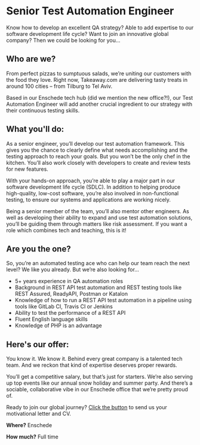 # Senior Test Automation Engineer

Know how to develop an excellent QA strategy? Able to add expertise to our software development life cycle? Want to join an innovative global company? Then we could be looking for you…

## Who are we?
From perfect pizzas to sumptuous salads, we’re uniting our customers with the food they love. Right now, Takeaway.com are delivering tasty treats in around 100 cities – from Tilburg to Tel Aviv.

Based in our Enschede tech hub (did we mention the new office?!), our Test Automation Engineer will add another crucial ingredient to our strategy with their continuous testing skills.

## What you'll do:
As a senior engineer, you’ll develop our test automation framework. This gives you the chance to clearly define what needs accomplishing and the testing approach to reach your goals. But you won’t be the only chef in the kitchen. You’ll also work closely with developers to create and review tests for new features.

With your hands-on approach, you’re able to play a major part in our software development life cycle (SDLC). In addition to helping produce high-quality, low-cost software, you’re also involved in non-functional testing, to ensure our systems and applications are working nicely.

Being a senior member of the team, you’ll also mentor other engineers. As well as developing their ability to expand and use test automation solutions, you’ll be guiding them through matters like risk assessment. If you want a role which combines tech and teaching, this is it!

## Are you the one?
So, you’re an automated testing ace who can help our team reach the next level? We like you already. But we’re also looking for…

- 5+ years experience in QA automation roles
- Background in REST API test automation and REST testing tools like REST Assured, ReadyAPI, Postman or Katalon
- Knowledge of how to run a REST API test automation in a pipeline using tools like GitLab CI, Travis CI or Jenkins
- Ability to test the performance of a REST API
- Fluent English language skills
- Knowledge of PHP is an advantage

## Here's our offer:
You know it. We know it. Behind every great company is a talented tech team. And we reckon that kind of expertise deserves proper rewards.

You’ll get a competitive salary, but that’s just for starters. We’re also serving up top events like our annual snow holiday and summer party. And there’s a sociable, collaborative vibe in our Enschede office that we’re pretty proud of.

Ready to join our global journey? [Click the button](https://www.takeaway.com/jobs/vacancy/vacancy-it-senior-test-automation-engineer-enschede) to send us your motivational letter and CV.

**Where?** Enschede

**How much?** Full time
